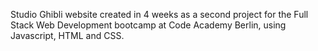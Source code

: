 Studio Ghibli website created in 4 weeks as a second project for the Full Stack Web Development bootcamp at Code Academy Berlin, using Javascript, HTML and CSS.
